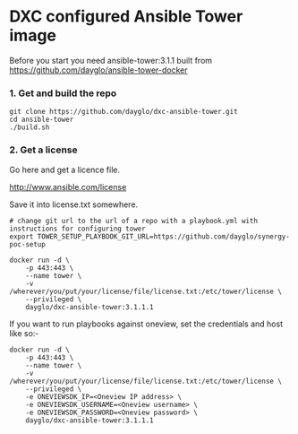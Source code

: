 # DXC configured Ansible Tower image

Before you start you need ansible-tower:3.1.1 built from https://github.com/dayglo/ansible-tower-docker

### 1. Get and build the repo
```
git clone https://github.com/dayglo/dxc-ansible-tower.git
cd ansible-tower
./build.sh
```

### 2. Get a license

Go here and get a licence file.

http://www.ansible.com/license

Save it into license.txt somewhere.


```
# change git url to the url of a repo with a playbook.yml with instructions for configuring tower
export TOWER_SETUP_PLAYBOOK_GIT_URL=https://github.com/dayglo/synergy-poc-setup 

docker run -d \
	-p 443:443 \
	--name tower \
	-v /wherever/you/put/your/license/file/license.txt:/etc/tower/license \
	--privileged \
	dayglo/dxc-ansible-tower:3.1.1.1

```

If you want to run playbooks against oneview, set the credentials and host like so:- 

```
docker run -d \
	-p 443:443 \
	--name tower \
	-v /wherever/you/put/your/license/file/license.txt:/etc/tower/license \
	--privileged \
	-e ONEVIEWSDK_IP=<Oneview IP address> \
	-e ONEVIEWSDK_USERNAME=<Oneview username> \
	-e ONEVIEWSDK_PASSWORD=<Oneview password> \
	dayglo/dxc-ansible-tower:3.1.1.1

```


